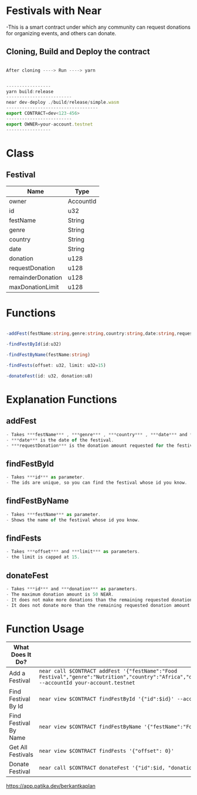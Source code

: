 # Festivals with Near

-This is a smart contract under which any community can request donations for organizing events, and others can donate.

## Cloning, Build and Deploy the contract

```ts

After cloning ----> Run ----> yarn


-----------------
yarn build:release
-------------------------
near dev-deploy ./build/release/simple.wasm
-----------------------------------
export CONTRACT=dev<123-456>
-------------------------
export OWNER=your-account.testnet
-----------------

```

# Class

## Festival
| Name | Type |
| ------ | ------ |
| owner | AccountId |
| id | u32 |
| festName | String |
| genre | String |
| country | String |
| date | String |
| donation | u128 |
| requestDonation | u128 |
| remainderDonation | u128 |
| maxDonationLimit | u128 |

# Functions

```ts

-addFest(festName:string,genre:string,country:string,date:string,requestDonation:u128) // Call function

-findFestById(id:u32)                                                                  // View function

-findFestByName(festName:string)                                                       // View function

-findFests(offset: u32, limit: u32=15)                                                 // View function

-donateFest(id: u32, donation:u8)                                                      // Call function         
```
# Explanation Functions

## addFest
```ts
- Takes ***festName*** , ***genre*** , ***country*** , ***date*** and ***requestDonation*** as parameters.
- ***date*** is the date of the festival.
- ***requestDonation*** is the donation amount requested for the festival.
```
## findFestById
```ts
- Takes ***id*** as parameter.
- The ids are unique, so you can find the festival whose id you know.
```
## findFestByName
```ts
- Takes ***festName*** as parameter.
- Shows the name of the festival whose id you know.
```
## findFests
```ts
- Takes ***offset*** and ***limit*** as parameters.
- the limit is capped at 15.
```
## donateFest
```ts
- Takes ***id*** and ***donation*** as parameters.
- The maximum donation amount is 50 NEAR.
- It does not make more donations than the remaining requested donation amount.
- It does not donate more than the remaining requested donation amount.
```
# Function Usage
|What Does It Do?|Example Call|
|---|---|
Add a Festival |`near call $CONTRACT addFest '{"festName":"Food Festival","genre":"Nutrition","country":"Africa","date":"17062022","requestDonation":"10000000000000000000000000000"}' --accountId your-account.testnet`|
Find Festival By Id |`near view $CONTRACT findFestById '{"id":$id}' --accountId your-account.testnet`|
Find Festival By Name |`near view $CONTRACT findFestByName '{"festName":"Food Festival"}'`|
Get All Festivals|`near view $CONTRACT findFests '{"offset": 0}'`|
Donate Festival|`near call $CONTRACT donateFest '{"id":$id, "donation" : 1}'  --accountId your-account.testnet --amount 1`|


https://app.patika.dev/berkantkaplan
